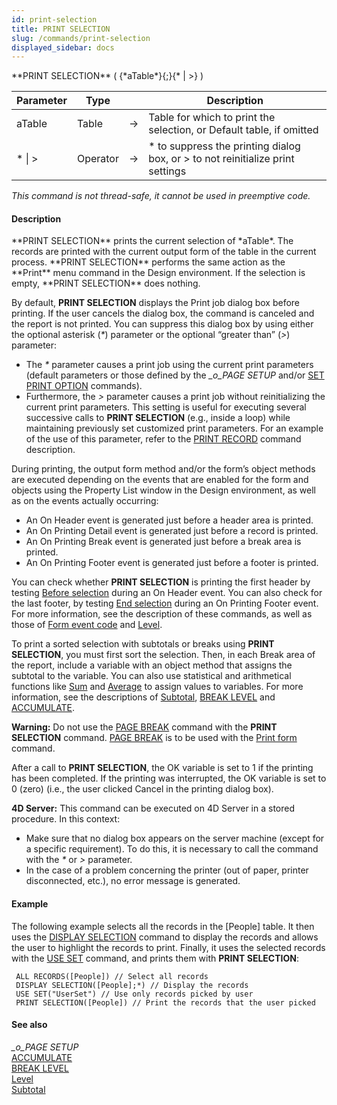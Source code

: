 ```yaml
---
id: print-selection
title: PRINT SELECTION
slug: /commands/print-selection
displayed_sidebar: docs
---
```


<!--REF #_command_.PRINT SELECTION.Syntax-->**PRINT SELECTION** ( {*aTable*}{;}{* | >} )<!-- END REF-->
<!--REF #_command_.PRINT SELECTION.Params-->
| Parameter | Type |  | Description |
| --- | --- | --- | --- |
| aTable | Table | &#8594;  | Table for which to print the selection, or Default table, if omitted |
| * &#124; > | Operator | &#8594;  | * to suppress the printing dialog box, or > to not reinitialize print settings |

<!-- END REF-->

*This command is not thread-safe, it cannot be used in preemptive code.*


#### Description 

<!--REF #_command_.PRINT SELECTION.Summary-->**PRINT SELECTION** prints the current selection of *aTable*.<!-- END REF--> The records are printed with the current output form of the table in the current process. **PRINT SELECTION** performs the same action as the **Print** menu command in the Design environment. If the selection is empty, **PRINT SELECTION** does nothing.

By default, **PRINT SELECTION** displays the Print job dialog box before printing. If the user cancels the dialog box, the command is canceled and the report is not printed. You can suppress this dialog box by using either the optional asterisk (*\**) parameter or the optional “greater than” (*\>*) parameter:

* The *\** parameter causes a print job using the current print parameters (default parameters or those defined by the *\_o\_PAGE SETUP* and/or [SET PRINT OPTION](set-print-option.md) commands).
* Furthermore, the *\>* parameter causes a print job without reinitializing the current print parameters. This setting is useful for executing several successive calls to **PRINT SELECTION** (e.g., inside a loop) while maintaining previously set customized print parameters. For an example of the use of this parameter, refer to the [PRINT RECORD](print-record.md) command description.

During printing, the output form method and/or the form’s object methods are executed depending on the events that are enabled for the form and objects using the Property List window in the Design environment, as well as on the events actually occurring:

* An On Header event is generated just before a header area is printed.
* An On Printing Detail event is generated just before a record is printed.
* An On Printing Break event is generated just before a break area is printed.
* An On Printing Footer event is generated just before a footer is printed.

You can check whether **PRINT SELECTION** is printing the first header by testing [Before selection](before-selection.md) during an On Header event. You can also check for the last footer, by testing [End selection](end-selection.md) during an On Printing Footer event. For more information, see the description of these commands, as well as those of [Form event code](form-event-code.md) and [Level](level.md).

To print a sorted selection with subtotals or breaks using **PRINT SELECTION**, you must first sort the selection. Then, in each Break area of the report, include a variable with an object method that assigns the subtotal to the variable. You can also use statistical and arithmetical functions like [Sum](sum.md) and [Average](average.md) to assign values to variables. For more information, see the descriptions of [Subtotal](subtotal.md), [BREAK LEVEL](break-level.md) and [ACCUMULATE](accumulate.md).

**Warning:** Do not use the [PAGE BREAK](page-break.md) command with the **PRINT SELECTION** command. [PAGE BREAK](page-break.md) is to be used with the [Print form](../commands/print-form.md) command.

After a call to **PRINT SELECTION**, the OK variable is set to 1 if the printing has been completed. If the printing was interrupted, the OK variable is set to 0 (zero) (i.e., the user clicked Cancel in the printing dialog box).

**4D Server:** This command can be executed on 4D Server in a stored procedure. In this context:

* Make sure that no dialog box appears on the server machine (except for a specific requirement). To do this, it is necessary to call the command with the *\** or *\>* parameter.
* In the case of a problem concerning the printer (out of paper, printer disconnected, etc.), no error message is generated.

#### Example 

The following example selects all the records in the \[People\] table. It then uses the [DISPLAY SELECTION](display-selection.md) command to display the records and allows the user to highlight the records to print. Finally, it uses the selected records with the [USE SET](use-set.md) command, and prints them with **PRINT SELECTION**:

```4d
 ALL RECORDS([People]) // Select all records
 DISPLAY SELECTION([People];*) // Display the records
 USE SET("UserSet") // Use only records picked by user
 PRINT SELECTION([People]) // Print the records that the user picked
```

#### See also 

*\_o\_PAGE SETUP*  
[ACCUMULATE](accumulate.md)  
[BREAK LEVEL](break-level.md)  
[Level](level.md)  
[Subtotal](subtotal.md)  